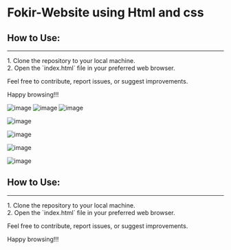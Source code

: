 # Fokir-Website using Html and css

## How to Use:
<hr>
1. Clone the repository to your local machine.<br>
2. Open the `index.html` file in your preferred web browser.<br>


Feel free to contribute, report issues, or suggest improvements.

Happy browsing!!!

![image](https://github.com/NourAlaassarr/FokirWebsite/assets/104293377/a42ba8f3-f3d1-45e7-aebc-4b5dfae1a70e)
![image](https://github.com/NourAlaassarr/FokirWebsite/assets/104293377/7de3f585-b3a2-485c-a19f-35e90afe4a34)
![image](https://github.com/NourAlaassarr/FokirWebsite/assets/104293377/7a276ea4-843e-4b01-8519-45dde175afbb)


![image](https://github.com/NourAlaassarr/FokirWebsite/assets/104293377/e7336520-cea4-4f27-8061-05779586fd73)

![image](https://github.com/NourAlaassarr/FokirWebsite/assets/104293377/0edf5acf-4386-4683-aea5-1158e89e2537)

![image](https://github.com/NourAlaassarr/FokirWebsite/assets/104293377/ab27b043-ca48-41d4-9642-efc625a2615a)


![image](https://github.com/NourAlaassarr/FokirWebsite/assets/104293377/b0112151-1558-4bca-8820-0c809a177bc3)
## How to Use:
<hr>
1. Clone the repository to your local machine.<br>
2. Open the `index.html` file in your preferred web browser.<br>


Feel free to contribute, report issues, or suggest improvements.

Happy browsing!!!
